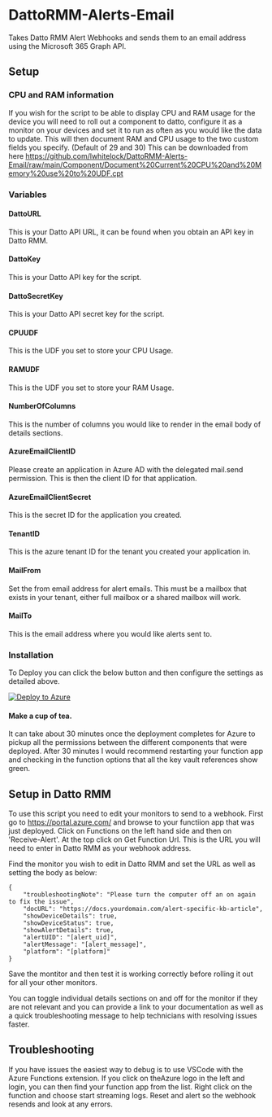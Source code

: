 # DattoRMM-Alerts-Email
Takes Datto RMM Alert Webhooks and sends them to an email address using the Microsoft 365 Graph API.

## Setup
### CPU and RAM information
If you wish for the script to be able to display CPU and RAM usage for the device you will need to roll out a component to datto, configure it as a monitor on your devices and set it to run as often as you would like the data to update.
This will then document RAM and CPU usage to the two custom fields you specify. (Default of 29 and 30)
This can be downloaded from here https://github.com/lwhitelock/DattoRMM-Alerts-Email/raw/main/Component/Document%20Current%20CPU%20and%20Memory%20use%20to%20UDF.cpt

### Variables
#### DattoURL
This is your Datto API URL, it can be found when you obtain an API key in Datto RMM.

#### DattoKey
This is your Datto API key for the script.

#### DattoSecretKey
This is your Datto API secret key for the script.

#### CPUUDF
This is the UDF you set to store your CPU Usage.

#### RAMUDF
This is the UDF you set to store your RAM Usage.

#### NumberOfColumns
This is the number of columns you would like to render in the email body of details sections.

#### AzureEmailClientID
Please create an application in Azure AD with the delegated mail.send permission. This is then the client ID for that application.

#### AzureEmailClientSecret
This is the secret ID for the application you created.

#### TenantID
This is the azure tenant ID for the tenant you created your application in.

#### MailFrom
Set the from email address for alert emails. This must be a mailbox that exists in your tenant, either full mailbox or a shared mailbox will work.

#### MailTo
This is the email address where you would like alerts sent to.

### Installation
To Deploy you can click the below button and then configure the settings as detailed above.

[![Deploy to Azure](https://aka.ms/deploytoazurebutton)](https://portal.azure.com/#create/Microsoft.Template/uri/https%3a%2f%2fraw.githubusercontent.com%2flwhitelock%2fDattoRMM-Alerts-Email%2fmain%2fDeployment%2fAzureDeployment.json)

#### Make a cup of tea.
It can take about 30 minutes once the deployment completes for Azure to pickup all the permissions between the different components that were deployed. After 30 minutes I would recommend restarting your function app and checking in the function options that all the key vault references show green.

## Setup in Datto RMM
To use this script you need to edit your monitors to send to a webhook.
First go to https://portal.azure.com/ and browse to your functiion app that was just deployed.
Click on Functions on the left hand side and then on 'Receive-Alert'.
At the top click on Get Function Url. This is the URL you will need to enter in Datto RMM as your webhook address.

Find the monitor you wish to edit in Datto RMM and set the URL as well as setting the body as below:
```
{
    "troubleshootingNote": "Please turn the computer off an on again to fix the issue",
    "docURL": "https://docs.yourdomain.com/alert-specific-kb-article",
    "showDeviceDetails": true,
    "showDeviceStatus": true,
    "showAlertDetails": true,
    "alertUID": "[alert_uid]",
    "alertMessage": "[alert_message]",
    "platform": "[platform]"
}
```

Save the montitor and then test it is working correctly before rolling it out for all your other monitors.

You can toggle individual details sections on and off for the monitor if they are not relevant and you can provide a link to your documentation as well as a quick troubleshooting message to help technicians with resolving issues faster.

## Troubleshooting 
If you have issues the easiest way to debug is to use VSCode with the Azure Functions extension. If you click on theAzure logo in the left and login, you can then find your function app from the list. Right click on the function and choose start streaming logs. Reset and alert so the webhook resends and look at any errors.
